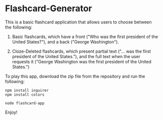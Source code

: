 # Flashcard-Generator

This is a basic flashcard application that allows users to choose between the following:

1. Basic flashcards, which have a front ("Who was the first president of the United States?"), and a back ("George Washington").

2. Cloze-Deleted flashcards, which present partial text ("... was the first president of the United States."), and the full text 	when the user requests it ("George Washington was the first president of the United States.")

To play this app, download the zip file from the repository and run the following:
	
	npm install inquirer
	npm install colors

	node flashcard-app

Enjoy!
